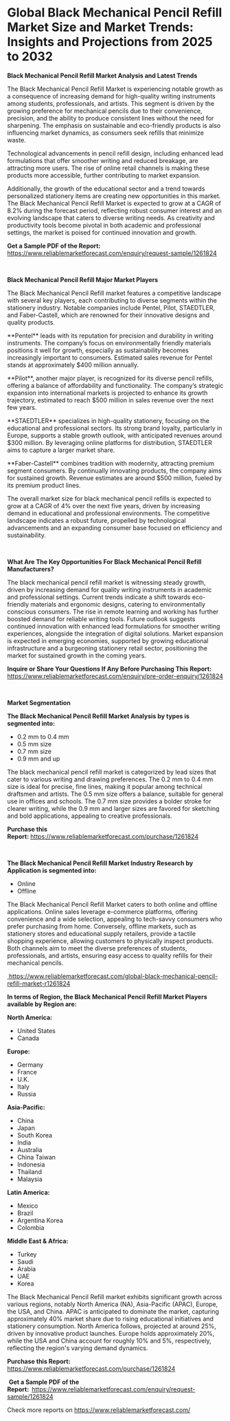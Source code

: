 <p><h1>Global Black Mechanical Pencil Refill Market Size and Market Trends: Insights and Projections from 2025 to 2032</h1></p><p><strong>Black Mechanical Pencil Refill Market Analysis and Latest Trends</strong></p>
<p><p>The Black Mechanical Pencil Refill Market is experiencing notable growth as a consequence of increasing demand for high-quality writing instruments among students, professionals, and artists. This segment is driven by the growing preference for mechanical pencils due to their convenience, precision, and the ability to produce consistent lines without the need for sharpening. The emphasis on sustainable and eco-friendly products is also influencing market dynamics, as consumers seek refills that minimize waste. </p><p>Technological advancements in pencil refill design, including enhanced lead formulations that offer smoother writing and reduced breakage, are attracting more users. The rise of online retail channels is making these products more accessible, further contributing to market expansion. </p><p>Additionally, the growth of the educational sector and a trend towards personalized stationery items are creating new opportunities in this market. The Black Mechanical Pencil Refill Market is expected to grow at a CAGR of 8.2% during the forecast period, reflecting robust consumer interest and an evolving landscape that caters to diverse writing needs. As creativity and productivity tools become pivotal in both academic and professional settings, the market is poised for continued innovation and growth.</p></p>
<p><strong>Get a Sample PDF of the Report:&nbsp;</strong> <a href="https://www.reliablemarketforecast.com/enquiry/request-sample/1261824?utm_campaign=2247&utm_medium=2&utm_source=Github&utm_content=ia&utm_term=09022025&utm_id=black-mechanical-pencil-refill">https://www.reliablemarketforecast.com/enquiry/request-sample/1261824</a></p>
<p>&nbsp;</p>
<p><strong>Black Mechanical Pencil Refill Major Market Players</strong></p>
<p><p>The Black Mechanical Pencil Refill market features a competitive landscape with several key players, each contributing to diverse segments within the stationery industry. Notable companies include Pentel, Pilot, STAEDTLER, and Faber-Castell, which are renowned for their innovative designs and quality products.</p><p>**Pentel** leads with its reputation for precision and durability in writing instruments. The company’s focus on environmentally friendly materials positions it well for growth, especially as sustainability becomes increasingly important to consumers. Estimated sales revenue for Pentel stands at approximately $400 million annually.</p><p>**Pilot**, another major player, is recognized for its diverse pencil refills, offering a balance of affordability and functionality. The company’s strategic expansion into international markets is projected to enhance its growth trajectory, estimated to reach $500 million in sales revenue over the next few years.</p><p>**STAEDTLER** specializes in high-quality stationery, focusing on the educational and professional sectors. Its strong brand loyalty, particularly in Europe, supports a stable growth outlook, with anticipated revenues around $300 million. By leveraging online platforms for distribution, STAEDTLER aims to capture a larger market share.</p><p>**Faber-Castell** combines tradition with modernity, attracting premium segment consumers. By continually innovating products, the company aims for sustained growth. Revenue estimates are around $500 million, fueled by its premium product lines.</p><p>The overall market size for black mechanical pencil refills is expected to grow at a CAGR of 4% over the next five years, driven by increasing demand in educational and professional environments. The competitive landscape indicates a robust future, propelled by technological advancements and an expanding consumer base focused on efficiency and sustainability.</p></p>
<p>&nbsp;</p>
<p><strong>What Are The Key Opportunities For Black Mechanical Pencil Refill Manufacturers?</strong></p>
<p><p>The black mechanical pencil refill market is witnessing steady growth, driven by increasing demand for quality writing instruments in academic and professional settings. Current trends indicate a shift towards eco-friendly materials and ergonomic designs, catering to environmentally conscious consumers. The rise in remote learning and working has further boosted demand for reliable writing tools. Future outlook suggests continued innovation with enhanced lead formulations for smoother writing experiences, alongside the integration of digital solutions. Market expansion is expected in emerging economies, supported by growing educational infrastructure and a burgeoning stationery retail sector, positioning the market for sustained growth in the coming years.</p></p>
<p><strong>Inquire or Share Your Questions If Any Before Purchasing This Report:</strong> <a href="https://www.reliablemarketforecast.com/enquiry/pre-order-enquiry/1261824?utm_campaign=2247&utm_medium=2&utm_source=Github&utm_content=ia&utm_term=09022025&utm_id=black-mechanical-pencil-refill">https://www.reliablemarketforecast.com/enquiry/pre-order-enquiry/1261824</a></p>
<p>&nbsp;</p>
<p><strong>Market Segmentation</strong></p>
<p><strong>The Black Mechanical Pencil Refill Market Analysis by types is segmented into:</strong></p>
<p><ul><li>0.2 mm to 0.4 mm</li><li>0.5 mm size</li><li>0.7 mm size</li><li>0.9 mm and up</li></ul></p>
<p><p>The black mechanical pencil refill market is categorized by lead sizes that cater to various writing and drawing preferences. The 0.2 mm to 0.4 mm size is ideal for precise, fine lines, making it popular among technical draftsmen and artists. The 0.5 mm size offers a balance, suitable for general use in offices and schools. The 0.7 mm size provides a bolder stroke for clearer writing, while the 0.9 mm and larger sizes are favored for sketching and bold applications, appealing to creative professionals.</p></p>
<p><strong>Purchase this Report:&nbsp;</strong><a href="https://www.reliablemarketforecast.com/purchase/1261824?utm_campaign=2247&utm_medium=2&utm_source=Github&utm_content=ia&utm_term=09022025&utm_id=black-mechanical-pencil-refill">https://www.reliablemarketforecast.com/purchase/1261824</a></p>
<p>&nbsp;</p>
<p><strong>The Black Mechanical Pencil Refill Market Industry Research by Application is segmented into:</strong></p>
<p><ul><li>Online</li><li>Offline</li></ul></p>
<p><p>The Black Mechanical Pencil Refill Market caters to both online and offline applications. Online sales leverage e-commerce platforms, offering convenience and a wide selection, appealing to tech-savvy consumers who prefer purchasing from home. Conversely, offline markets, such as stationery stores and educational supply retailers, provide a tactile shopping experience, allowing customers to physically inspect products. Both channels aim to meet the diverse preferences of students, professionals, and artists, ensuring easy access to quality refills for their mechanical pencils.</p></p>
<p><a href="https://www.reliablemarketforecast.com/global-black-mechanical-pencil-refill-market-r1261824?utm_campaign=2247&utm_medium=2&utm_source=Github&utm_content=ia&utm_term=09022025&utm_id=black-mechanical-pencil-refill">&nbsp;https://www.reliablemarketforecast.com/global-black-mechanical-pencil-refill-market-r1261824</a></p>
<p><strong>In terms of Region, the Black Mechanical Pencil Refill Market Players available by Region are:</strong></p>
<p>
    <p> <strong> North America: </strong>
        <ul>
            <li>United States</li>
            <li>Canada</li>
        </ul>
        </p> 
    <p> <strong> Europe: </strong>
        <ul>
            <li>Germany</li>
            <li>France</li>
            <li>U.K.</li>
            <li>Italy</li>
            <li>Russia</li>
        </ul>
        </p> 
    <p> <strong> Asia-Pacific: </strong>
        <ul>
            <li>China</li>
            <li>Japan</li>
            <li>South Korea</li>
            <li>India</li>
            <li>Australia</li>
            <li>China Taiwan</li>
            <li>Indonesia</li>
            <li>Thailand</li>
            <li>Malaysia</li>
        </ul>
        </p> 
    <p> <strong> Latin America: </strong>
        <ul>
            <li>Mexico</li>
            <li>Brazil</li>
            <li>Argentina Korea</li>
            <li>Colombia</li>
        </ul>
        </p> 
    <p> <strong> Middle East & Africa: </strong>
        <ul>
            <li>Turkey</li>
            <li>Saudi</li>
            <li>Arabia</li>
            <li>UAE</li>
            <li>Korea</li>
        </ul>
    </p>
    </p>
<p><p>The Black Mechanical Pencil Refill market exhibits significant growth across various regions, notably North America (NA), Asia-Pacific (APAC), Europe, the USA, and China. APAC is anticipated to dominate the market, capturing approximately 40% market share due to rising educational initiatives and stationery consumption. North America follows, projected at around 25%, driven by innovative product launches. Europe holds approximately 20%, while the USA and China account for roughly 10% and 5%, respectively, reflecting the region's varying demand dynamics.</p></p>
<p><strong>Purchase this Report: </strong><a href="https://www.reliablemarketforecast.com/purchase/1261824?utm_campaign=2247&utm_medium=2&utm_source=Github&utm_content=ia&utm_term=09022025&utm_id=black-mechanical-pencil-refill">https://www.reliablemarketforecast.com/purchase/1261824</a></p>
<p>&nbsp;<strong>Get a Sample PDF of the Report:&nbsp;&nbsp;</strong><a href="https://www.reliablemarketforecast.com/enquiry/request-sample/1261824?utm_campaign=2247&utm_medium=2&utm_source=Github&utm_content=ia&utm_term=09022025&utm_id=black-mechanical-pencil-refill">https://www.reliablemarketforecast.com/enquiry/request-sample/1261824</a></p>
<p><strong></strong></p>
<p>Check more reports on <a href="https://www.reliablemarketforecast.com/?utm_campaign=2247&utm_medium=2&utm_source=Github&utm_content=ia&utm_term=09022025&utm_id=black-mechanical-pencil-refill">https://www.reliablemarketforecast.com/</a></p>